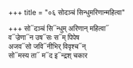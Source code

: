 +++
title = "०६ सोदञ्चं सिन्धुमरिणान्महित्वा"

+++
सो᳓दञ्चं सि᳓न्धुम् अरिणान् महित्वा᳓  
व᳓ज्रेणा᳓न उष᳓सः स᳓म् पिपेष  
अजव᳓सो जवि᳓नीभिर् विवृश्च᳓न्  
सो᳓मस्य ता᳓ म᳓द इ᳓न्द्रश् चकार